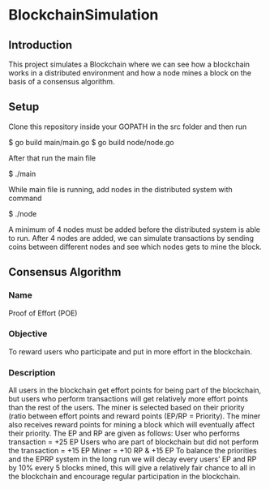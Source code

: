 # BlockchainSimulation

## Introduction

This project simulates a Blockchain where we can see how a blockchain works in a distributed environment and how a node mines a block on the basis of a consensus algorithm.

## Setup

Clone this repository inside your GOPATH in the src folder and then run

$ go build main/main.go
$ go build node/node.go

After that run the main file

$ ./main

While main file is running, add nodes in the distributed system with command

$ ./node <name>
  
A minimum of 4 nodes must be added before the distributed system is able to run. After 4 nodes are added, we can simulate transactions by sending coins between different nodes and see which nodes gets to mine the block.
  
## Consensus Algorithm
  
### Name
  
Proof of Effort (POE)
  
### Objective
  
To reward users who participate and put in more effort in the blockchain.
  
### Description
  
All users in the blockchain get effort points for being part of the blockchain, but users who perform transactions will get relatively more effort points than the rest of the users. The miner is selected based on their priority (ratio between effort points and reward points (EP/RP = Priority). The miner also receives reward points for mining a block which will eventually affect their priority. The EP and RP are given as follows:
User who performs transaction = +25 EP
Users who are part of blockchain but did not perform the transaction = +15 EP
Miner = +10 RP & +15 EP
To balance the priorities and the EPRP system in the long run we will decay every users’ EP and RP by 10% every 5 blocks mined, this will give a relatively fair chance to all in the blockchain and encourage regular participation in the blockchain.
